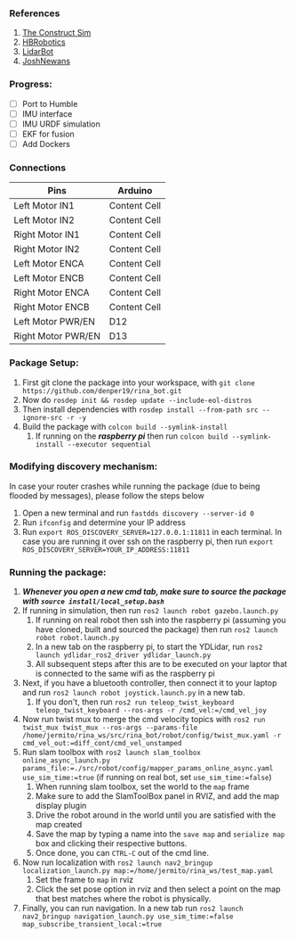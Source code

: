 ### References
1. [The Construct Sim](https://www.youtube.com/results?sp=mAEB&search_query=the+construct+sim)
2. [HBRobotics](https://github.com/hbrobotics/ros_arduino_bridge)
3. [LidarBot](https://github.com/TheNoobInventor/lidarbot)
4. [JoshNewans](https://github.com/joshnewans/articubot_one)

### Progress:
- [ ] Port to Humble
- [ ] IMU interface
- [ ] IMU URDF simulation
- [ ] EKF for fusion
- [ ] Add Dockers

### Connections

| Pins   | Arduino |
| ------------- | ------------- |
| Left Motor IN1  | Content Cell  |
| Left Motor IN2  | Content Cell  |
| Right Motor IN1  | Content Cell  |
| Right Motor IN2  | Content Cell  |
| Left Motor ENCA  | Content Cell  |
| Left Motor ENCB  | Content Cell  |
| Right Motor ENCA  | Content Cell  |
| Right Motor ENCB  | Content Cell  |
| Left Motor PWR/EN  | D12  |
| Right Motor PWR/EN  | D13  |

### Package Setup:

1. First git clone the package into your workspace, with `git clone https://github.com/denper19/rina_bot.git`
2. Now do `rosdep init && rosdep update --include-eol-distros`
3. Then install dependencies with `rosdep install --from-path src --ignore-src -r -y`
4. Build the package with `colcon build --symlink-install`
   1. If running on the ***raspberry pi*** then run `colcon build --symlink-install --executor sequential`
  
### Modifying discovery mechanism:

In case your router crashes while running the package (due to being flooded by messages), please follow the steps below
1. Open a new terminal and run `fastdds discovery --server-id 0`
2. Run `ifconfig` and determine your IP address
3. Run `export ROS_DISCOVERY_SERVER=127.0.0.1:11811` in each terminal. In case you are running it over ssh on the raspberry pi, then run `export ROS_DISCOVERY_SERVER=YOUR_IP_ADDRESS:11811`

### Running the package:

1. ***Whenever you open a new cmd tab, make sure to source the package with `source install/local_setup.bash`***
2. If running in simulation, then run `ros2 launch robot gazebo.launch.py`
   1. If running on real robot then ssh into the raspberry pi (assuming you have cloned, built and sourced the package) then run `ros2 launch robot robot.launch.py`
   2. In a new tab on the raspberry pi, to start the YDLidar, run `ros2 launch ydlidar_ros2_driver ydlidar_launch.py`
   3. All subsequent steps after this are to be executed on your laptor that is connected to the same wifi as the raspberry pi
4. Next, if you have a bluetooth controller, then connect it to your laptop and run `ros2 launch robot joystick.launch.py` in a new tab.
   1. If you don't, then run `ros2 run teleop_twist_keyboard teleop_twist_keyboard --ros-args -r /cmd_vel:=/cmd_vel_joy`
5. Now run twist mux to merge the cmd velocity topics with `ros2 run twist_mux twist_mux --ros-args --params-file /home/jermito/rina_ws/src/rina_bot/robot/config/twist_mux.yaml -r cmd_vel_out:=diff_cont/cmd_vel_unstamped`
6. Run slam toolbox with `ros2 launch slam_toolbox online_async_launch.py params_file:=./src/robot/config/mapper_params_online_async.yaml use_sim_time:=true` (if running on real bot, set `use_sim_time:=false`)
   1. When running slam toolbox, set the world to the `map` frame
   2. Make sure to add the SlamToolBox panel in RVIZ, and add the map display plugin
   3. Drive the robot around in the world until you are satisfied with the map created
   4. Save the map by typing a name into the `save map` and `serialize map` box and clicking their respective buttons.
   5. Once done, you can `CTRL-C` out of the cmd line.
7. Now run localization with `ros2 launch nav2_bringup localization_launch.py map:=/home/jermito/rina_ws/test_map.yaml`
   1. Set the frame to `map` in rviz
   2. Click the set pose option in rviz and then select a point on the map that best matches where the robot is physically.
9. Finally, you can run navigation. In a new tab run `ros2 launch nav2_bringup navigation_launch.py use_sim_time:=false map_subscribe_transient_local:=true`

